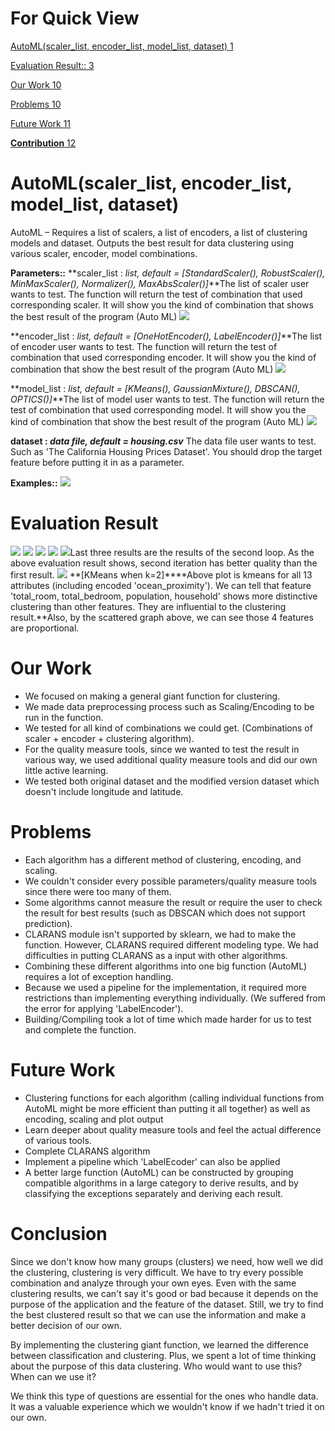 # For Quick View

[AutoML(scaler\_list, encoder\_list, model\_list, dataset) 1](#_Toc115720954)

[Evaluation Result:: 3](#_Toc115720955)

[Our Work 10](#_Toc115720957)

[Problems 10](#_Toc115720958)

[Future Work 11](#_Toc115720959)

[**Contribution** 12](#_Toc115720961)




# AutoML(scaler\_list, encoder\_list, model\_list, dataset)

AutoML – Requires a list of scalers, a list of encoders, a list of clustering models and dataset. Outputs the best result for data clustering using various scaler, encoder, model combinations.

 **Parameters::** 
 **scaler\_list : _list, default = [StandardScaler(), RobustScaler(), MinMaxScaler(), Normalizer(), MaxAbsScaler()]_**The list of scaler user wants to test. The function will return the test of combination that used corresponding scaler. It will show you the kind of combination that shows the best result of the program (Auto ML) ![](Aspose.Words.9aca9a90-76ee-47c0-adbd-4e04b00d74b9.001.png)
 
**encoder\_list : _list, default = [OneHotEncoder(), LabelEncoder()]_**The list of encoder user wants to test. The function will return the test of combination that used corresponding encoder. It will show you the kind of combination that show the best result of the program (Auto ML) ![](Aspose.Words.9aca9a90-76ee-47c0-adbd-4e04b00d74b9.002.png)

**model\_list : _list, default = [KMeans(), GaussianMixture(), DBSCAN(), OPTICS()]_**The list of model user wants to test. The function will return the test of combination that used corresponding model. It will show you the kind of combination that show the best result of the program (Auto ML) ![](Aspose.Words.9aca9a90-76ee-47c0-adbd-4e04b00d74b9.003.png)

**dataset : _data file, default = housing.csv_** The data file user wants to test. Such as 'The California Housing Prices Dataset'. You should drop the target feature before putting it in as a parameter.

 **Examples::** 
 ![](Aspose.Words.9aca9a90-76ee-47c0-adbd-4e04b00d74b9.004.png)
 

# **Evaluation Result**
 
 ![](RackMultipart20221013-1-lyyris_html_88e52b6918915436.png) ![](RackMultipart20221013-1-lyyris_html_ec40ab053b394a05.png) ![](RackMultipart20221013-1-lyyris_html_38681c102dc4c5f4.png) ![](RackMultipart20221013-1-lyyris_html_e17b00742640836d.png)
 ![](RackMultipart20221013-1-lyyris_html_8d9e616cadc1e760.png)Last three results are the results of the second loop. As the above evaluation result shows, second iteration has better quality than the first result.
 ![](RackMultipart20221013-1-lyyris_html_1a2e6631d9171171.png)
**[KMeans when k=2]****Above plot is kmeans for all 13 attributes (including encoded 'ocean\_proximity'). We can tell that feature 'total\_room, total\_bedroom, population, household' shows more distinctive clustering than other features. They are influential to the clustering result.**Also, by the scattered graph above, we can see those 4 features are proportional.
 

# **Our Work**
 


- We focused on making a general giant function for clustering.
- We made data preprocessing process such as Scaling/Encoding to be run in the function.
- We tested for all kind of combinations we could get. (Combinations of scaler + encoder + clustering algorithm).
- For the quality measure tools, since we wanted to test the result in various way, we used additional quality measure tools and did our own little active learning.
- We tested both original dataset and the modified version dataset which doesn't include longitude and latitude.

 

# **Problems**
 


- Each algorithm has a different method of clustering, encoding, and scaling.
- We couldn't consider every possible parameters/quality measure tools since there were too many of them.
- Some algorithms cannot measure the result or require the user to check the result for best results (such as DBSCAN which does not support prediction).
- CLARANS module isn't supported by sklearn, we had to make the function. However, CLARANS required different modeling type. We had difficulties in putting CLARANS as a input with other algorithms.
- Combining these different algorithms into one big function (AutoML) requires a lot of exception handling.
- Because we used a pipeline for the implementation, it required more restrictions than implementing everything individually. (We suffered from the error for applying 'LabelEncoder').
- Building/Compiling took a lot of time which made harder for us to test and complete the function.

 

# **Future Work**
 


- Clustering functions for each algorithm (calling individual functions from AutoML might be more efficient than putting it all together) as well as encoding, scaling and plot output
- Learn deeper about quality measure tools and feel the actual difference of various tools.
- Complete CLARANS algorithm
- Implement a pipeline which 'LabelEcoder' can also be applied
- A better large function (AutoML) can be constructed by grouping compatible algorithms in a large category to derive results, and by classifying the exceptions separately and deriving each result.

 

# **Conclusion**
 

Since we don't know how many groups (clusters) we need, how well we did the clustering, clustering is very difficult. We have to try every possible combination and analyze through your own eyes. Even with the same clustering results, we can't say it's good or bad because it depends on the purpose of the application and the feature of the dataset. Still, we try to find the best clustered result so that we can use the information and make a better decision of our own.

By implementing the clustering giant function, we learned the difference between classification and clustering. Plus, we spent a lot of time thinking about the purpose of this data clustering. Who would want to use this? When can we use it?

We think this type of questions are essential for the ones who handle data. It was a valuable experience which we wouldn't know if we hadn't tried it on our own.
